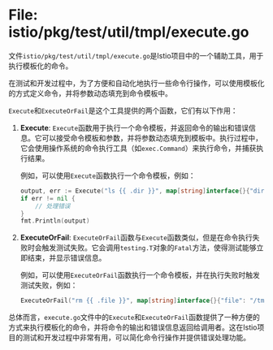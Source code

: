 # File: istio/pkg/test/util/tmpl/execute.go

文件`istio/pkg/test/util/tmpl/execute.go`是Istio项目中的一个辅助工具，用于执行模板化的命令。

在测试和开发过程中，为了方便和自动化地执行一些命令行操作，可以使用模板化的方式定义命令，并将参数动态填充到命令模板中。

`Execute`和`ExecuteOrFail`是这个工具提供的两个函数，它们有以下作用：

1. **Execute**: `Execute`函数用于执行一个命令模板，并返回命令的输出和错误信息。它可以接受命令模板和参数，并将参数动态填充到模板中。执行过程中，它会使用操作系统的命令执行工具（如`exec.Command`）来执行命令，并捕获执行结果。

   例如，可以使用`Execute`函数执行一个命令模板，例如：
   ```go
   output, err := Execute("ls {{ .dir }}", map[string]interface{}{"dir": "/tmp"})
   if err != nil {
       // 处理错误
   }
   fmt.Println(output)
   ```

2. **ExecuteOrFail**: `ExecuteOrFail`函数与`Execute`函数类似，但是在命令执行失败时会触发测试失败。它会调用`testing.T`对象的`Fatal`方法，使得测试能够立即结束，并显示错误信息。

   例如，可以使用`ExecuteOrFail`函数执行一个命令模板，并在执行失败时触发测试失败，例如：
   ```go
   ExecuteOrFail("rm {{ .file }}", map[string]interface{}{"file": "/tmp/file"})
   ```

总体而言，`execute.go`文件中的`Execute`和`ExecuteOrFail`函数提供了一种方便的方式来执行模板化的命令，并将命令的输出和错误信息返回给调用者。这在Istio项目的测试和开发过程中非常有用，可以简化命令行操作并提供错误处理功能。

